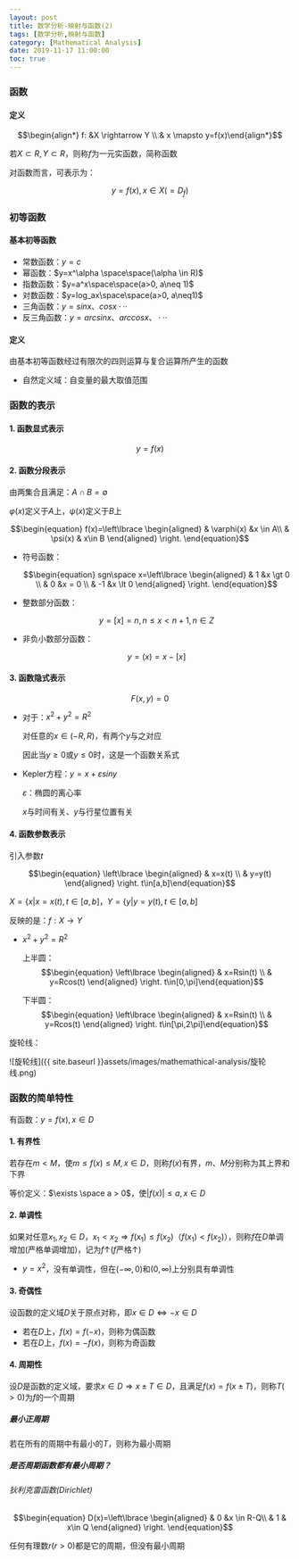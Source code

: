 ```yaml
---
layout: post
title: 数学分析-映射与函数(2)
tags: [数学分析,映射与函数]
category: [Mathematical Analysis]
date: 2019-11-17 11:00:00
toc: true
---
```


### 函数

#### 定义

$$\begin{align*} f: &X \rightarrow Y \\ & x \mapsto y=f(x)\end{align*}$$

若$X \subset R, Y\subset R$，则称$f$为一元实函数，简称函数

对函数而言，可表示为：

$$y=f(x), x\in X(=D_f)$$

### 初等函数

#### 基本初等函数

- 常数函数：$y=c$
- 幂函数：$y=x^\alpha \space\space(\alpha \in R)$
- 指数函数：$y=a^x\space\space(a>0, a\neq 1)$
- 对数函数：$y=log_ax\space\space(a>0, a\neq1)$
- 三角函数：$y=sinx、cosx ···$
- 反三角函数：$y=arc sinx、arccosx、···$

#### 定义

由基本初等函数经过有限次的四则运算与复合运算所产生的函数

- 自然定义域：自变量的最大取值范围

### 函数的表示

#### 1. 函数显式表示 

$$y=f(x)$$

#### 2. 函数分段表示

由两集合且满足：$A\cap B = \emptyset$

$\varphi(x)$定义于$A$上，$\psi(x)$定义于$B$上

$$\begin{equation} f(x)=\left\lbrace \begin{aligned}  & \varphi(x) &x \in A\\ & \psi(x) & x\in B \end{aligned} \right. \end{equation}$$

- 符号函数：

  $$\begin{equation} sgn\space x=\left\lbrace \begin{aligned}  & 1 &x \gt 0 \\  & 0 &x = 0 \\ & -1 &x \lt 0 \end{aligned} \right. \end{equation}$$

- 整数部分函数：

  $$y=[x]=n, n\le x \lt n+1, n \in Z$$

- 非负小数部分函数：

  $$y=(x)=x-[x]$$

#### 3. 函数隐式表示

$$F(x,y)=0$$

- 对于：$x^2+y^2=R^2$

  对任意的$x\in (-R, R)$，有两个$y$与之对应

  因此当$y\ge0$或$y\le0$时，这是一个函数关系式

- Kepler方程：$y=x+\varepsilon siny$

  $\varepsilon$：椭圆的离心率

  $x$与时间有关、$y$与行星位置有关

#### 4. 函数参数表示

引入参数$t$

$$\begin{equation} \left\lbrace \begin{aligned}  & x=x(t) \\ & y=y(t) \end{aligned} \right. t\in[a,b]\end{equation}$$

$X=\lbrace x \vert x = x(t), t \in [a,b]$，$Y=\lbrace y \vert y = y(t), t \in [a,b]$

反映的是：$f: X \rightarrow Y$

- $x^2+y^2=R^2$

  上半圆：$$\begin{equation} \left\lbrace \begin{aligned}  & x=Rsin(t) \\ & y=Rcos(t) \end{aligned} \right. t\in[0,\pi]\end{equation}$$

  下半圆：$$\begin{equation} \left\lbrace \begin{aligned}  & x=Rsin(t) \\ & y=Rcos(t) \end{aligned} \right. t\in[\pi,2\pi]\end{equation}$$

旋轮线：

![旋轮线]({{ site.baseurl }}assets/images/mathemathical-analysis/旋轮线.png)

### 函数的简单特性

 有函数：$y=f(x), x\in D$

#### 1. 有界性

若存在$m\lt M$，使$m\le f(x) \le M, x\in D$，则称$f(x)$有界，$m、M$分别称为其上界和下界

等价定义：$\exists \space a > 0$，使$\vert f(x)\vert \le a, x\in D$

#### 2. 单调性

如果对任意$x_1, x_2 \in D$，$x_1 < x_2 \Rightarrow f(x_1)\le f(x_2)$（$f(x_1)<f(x_2)$），则称$f$在$D$单调增加(严格单调增加)，记为$f\uparrow$($f$严格$\uparrow$)

- $y=x^2$，没有单调性，但在$(-\infty,0)$和$(0,\infty)$上分别具有单调性

#### 3. 奇偶性

设函数的定义域$D$关于原点对称，即$x\in D \Leftrightarrow -x \in D$

- 若在$D$上，$f(x)=f(-x)$，则称为偶函数
- 若在$D$上，$f(x)=-f(x)$，则称为奇函数

#### 4. 周期性

设$D$是函数的定义域，要求$x\in D \Rightarrow x \pm T \in D$，且满足$f(x) = f(x\pm T)$，则称$T(>0)$为$f$的一个周期

##### 最小正周期

若在所有的周期中有最小的$T$，则称为最小周期

##### 是否周期函数都有最小周期？

###### 狄利克雷函数(Dirichlet)

$$\begin{equation} D(x)=\left\lbrace \begin{aligned}  & 0 &x \in R-Q\\ & 1 & x\in Q \end{aligned} \right. \end{equation}$$

任何有理数$r(r>0)$都是它的周期，但没有最小周期 